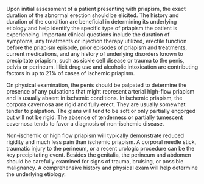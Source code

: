 Upon initial assessment of a patient presenting with priapism, the exact duration of the abnormal erection should be elicited. The history and duration of the condition are beneficial in determining its underlying etiology and help identify the specific type of priapism the patient is experiencing. Important clinical questions include the duration of symptoms, any treatments or injection therapy utilized, erectile function before the priapism episode, prior episodes of priapism and treatments, current medications, and any history of underlying disorders known to precipitate priapism, such as sickle cell disease or trauma to the penis, pelvis or perineum. Illicit drug use and alcoholic intoxication are contributing factors in up to 21% of cases of ischemic priapism.

On physical examination, the penis should be palpated to determine the presence of any pulsations that might represent arterial high-flow priapism and is usually absent in ischemic conditions. In ischemic priapism, the corpora cavernosa are rigid and fully erect. They are usually somewhat tender to palpation. The glans will tend to be soft or only partially engorged but will not be rigid. The absence of tenderness or partially tumescent cavernosa tends to favor a diagnosis of non-ischemic disease.

Non-ischemic or high flow priapism will typically demonstrate reduced rigidity and much less pain than ischemic priapism. A corporal needle stick, traumatic injury to the perineum, or a recent urologic procedure can be the key precipitating event. Besides the genitalia, the perineum and abdomen should be carefully examined for signs of trauma, bruising, or possible malignancy. A comprehensive history and physical exam will help determine the underlying etiology.